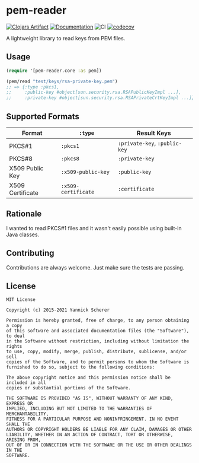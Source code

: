 # pem-reader

[![Clojars Artifact](https://img.shields.io/clojars/v/into-docker/pem-reader.svg)](https://clojars.org/into-docker/pem-reader)
[![Documentation](https://cljdoc.org/badge/into-docker/pem-reader)](https://cljdoc.org/d/into-docker/pem-reader/CURRENT)
![CI](https://github.com/into-docker/pem-reader/workflows/CI/badge.svg?branch=master)
[![codecov](https://codecov.io/gh/into-docker/pem-reader/branch/master/graph/badge.svg?token=GLSK1G95TX)](https://codecov.io/gh/into-docker/pem-reader)

A lightweight library to read keys from PEM files.

## Usage

```clojure
(require '[pem-reader.core :as pem])

(pem/read "test/keys/rsa-private-key.pem")
;; => {:type :pkcs1,
;;     :public-key #object[sun.security.rsa.RSAPublicKeyImpl ...],
;;     :private-key #object[sun.security.rsa.RSAPrivateCrtKeyImpl ...]}
```

## Supported Formats

| Format           | `:type`             | Result Keys                   |
| ---------------- | ------------------- | ----------------------------- |
| PKCS#1           | `:pkcs1`            | `:private-key`, `:public-key` |
| PKCS#8           | `:pkcs8`            | `:private-key`                |
| X509 Public Key  | `:x509-public-key`  | `:public-key`                 |
| X509 Certificate | `:x509-certificate` | `:certificate`                |

## Rationale

I wanted to read PKCS#1 files and it wasn't easily possible using built-in Java
classes.

## Contributing

Contributions are always welcome. Just make sure the tests are passing.

## License

```
MIT License

Copyright (c) 2015-2021 Yannick Scherer

Permission is hereby granted, free of charge, to any person obtaining a copy
of this software and associated documentation files (the "Software"), to deal
in the Software without restriction, including without limitation the rights
to use, copy, modify, merge, publish, distribute, sublicense, and/or sell
copies of the Software, and to permit persons to whom the Software is
furnished to do so, subject to the following conditions:

The above copyright notice and this permission notice shall be included in all
copies or substantial portions of the Software.

THE SOFTWARE IS PROVIDED "AS IS", WITHOUT WARRANTY OF ANY KIND, EXPRESS OR
IMPLIED, INCLUDING BUT NOT LIMITED TO THE WARRANTIES OF MERCHANTABILITY,
FITNESS FOR A PARTICULAR PURPOSE AND NONINFRINGEMENT. IN NO EVENT SHALL THE
AUTHORS OR COPYRIGHT HOLDERS BE LIABLE FOR ANY CLAIM, DAMAGES OR OTHER
LIABILITY, WHETHER IN AN ACTION OF CONTRACT, TORT OR OTHERWISE, ARISING FROM,
OUT OF OR IN CONNECTION WITH THE SOFTWARE OR THE USE OR OTHER DEALINGS IN THE
SOFTWARE.
```
